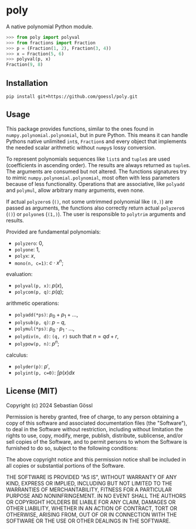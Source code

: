 # poly

A native polynomial Python module.
```python
>>> from poly import polyval
>>> from fractions import Fraction
>>> p = (Fraction(1, 2), Fraction(3, 4))
>>> x = Fraction(5, 6)
>>> polyval(p, x)
Fraction(9, 8)
```

## Installation

```
pip install git+https://github.com/goessl/poly.git
```

## Usage

This package provides functions, similar to the ones found in `numpy.polynomial.polynomial`, but in pure Python.
This means it can handle Pythons native unlimited `int`s, `Fraction`s and every object that implements the needed scalar arithmetic without `numpy`s lossy conversion.

To represent polynomials sequences like `list`s and `tuple`s are used (coefficients in ascending order). The results are always returned as `tuple`s. The arguments are consumed but not altered.
The functions signatures try to mimic `numpy.polynomial.polynomial`, most often with less parameters because of less functionality.
Operations that are associative, like `polyadd` and `polymul`, allow arbitrary many arguments, even none.

If actual `polyzero`s (`()`, not some untrimmed polynomial like `(0,)`) are passed as arguments, the functions also correctly return actual `polyzero`s (`()`) or `polyone`s (`(1,)`).
The user is responsible to `polytrim` arguments and results.

Provided are fundamental polynomials:
 - `polyzero`: $0$,
 - `polyone`: $1$,
 - `polyx`: $x$,
 - `mono(n, c=1)`: $c\cdot x^n$;

evaluation:
 - `polyval(p, x)`: $p(x)$,
 - `polycom(p, q)`: $p(q)$;

arithmetic operations:
 - `polyadd(*ps)`: $p_0 + p_1 + \dots$,
 - `polysub(p, q)`: $p - q$,
 - `polymul(*ps)`: $p_0 \cdot p_1 \cdot \dots$,
 - `polydiv(n, d)`: `(q, r)` such that $n=qd+r$,
 - `polypow(p, n)`: $p^n$;

calculus:
 - `polyder(p)`: $p'$,
 - `polyint(p, c=0)`: $\int p(x)dx$

## License (MIT)

Copyright (c) 2024 Sebastian Gössl

Permission is hereby granted, free of charge, to any person obtaining a copy
of this software and associated documentation files (the "Software"), to deal
in the Software without restriction, including without limitation the rights
to use, copy, modify, merge, publish, distribute, sublicense, and/or sell
copies of the Software, and to permit persons to whom the Software is
furnished to do so, subject to the following conditions:

The above copyright notice and this permission notice shall be included in all
copies or substantial portions of the Software.

THE SOFTWARE IS PROVIDED "AS IS", WITHOUT WARRANTY OF ANY KIND, EXPRESS OR
IMPLIED, INCLUDING BUT NOT LIMITED TO THE WARRANTIES OF MERCHANTABILITY,
FITNESS FOR A PARTICULAR PURPOSE AND NONINFRINGEMENT. IN NO EVENT SHALL THE
AUTHORS OR COPYRIGHT HOLDERS BE LIABLE FOR ANY CLAIM, DAMAGES OR OTHER
LIABILITY, WHETHER IN AN ACTION OF CONTRACT, TORT OR OTHERWISE, ARISING FROM,
OUT OF OR IN CONNECTION WITH THE SOFTWARE OR THE USE OR OTHER DEALINGS IN THE
SOFTWARE.
